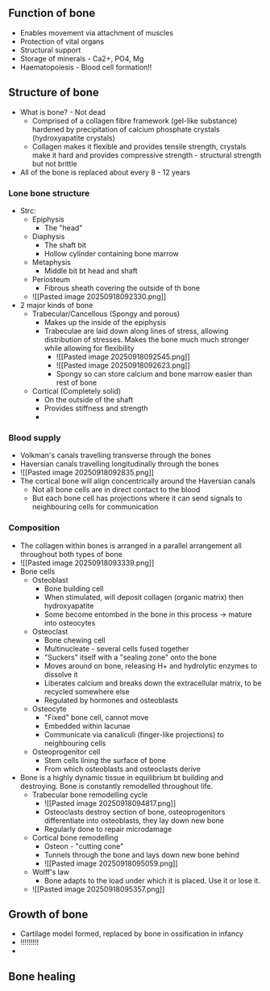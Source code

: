 ## Function of bone
- Enables movement via attachment of muscles
- Protection of vital organs
- Structural support
- Storage of minerals - Ca2+, PO4, Mg
- Haematopoiesis - Blood cell formation!!
## Structure of bone
- What is bone? - Not dead
	- Comprised of a collagen fibre framework (gel-like substance) hardened by precipitation of calcium phosphate crystals (hydroxyapatite crystals)
	- Collagen makes it flexible and provides tensile strength, crystals make it hard and provides compressive strength  - structural strength but not brittle
- All of the bone is replaced about every 8 - 12 years
### Lone bone structure
- Strc:
	- Epiphysis 
		- The "head"
	- Diaphysis
		- The shaft bit 
		- Hollow cylinder containing bone marrow
	- Metaphysis
		- Middle bit bt head and shaft
	- Periosteum
		- Fibrous sheath covering the outside of th bone
	- ![[Pasted image 20250918092330.png]]
- 2 major kinds of bone
	- Trabecular/Cancellous (Spongy and porous)
		- Makes up the inside of the epiphysis
		- Trabeculae are laid down along lines of stress, allowing distribution of stresses. Makes the bone much much stronger while allowing for flexibility
			- ![[Pasted image 20250918092545.png]]
			- ![[Pasted image 20250918092623.png]]
			- Spongy so can store calcium and bone marrow easier than rest of bone
	- Cortical (Completely solid)
		- On the outside of the shaft
		- Provides stiffness and strength
		- 
### Blood supply
- Volkman's canals travelling transverse through the bones
- Haversian canals travelling longitudinally through the bones
- ![[Pasted image 20250918092835.png]]
- The cortical bone will align concentrically around the Haversian canals
	- Not all bone cells are in direct contact to the blood
	- But each bone cell has projections where it can send signals to neighbouring cells for communication
### Composition
- The collagen within bones is arranged in a parallel arrangement all throughout both types of bone 
- ![[Pasted image 20250918093339.png]]
- Bone cells
	- Osteoblast
		- Bone building cell
		- When stimulated, will deposit collagen (organic matrix) then hydroxyapatite
		- Some become entombed in the bone in this process -> mature into osteocytes
	- Osteoclast
		- Bone chewing cell
		- Multinucleate - several cells fused together
		- "Suckers" itself with a "sealing zone" onto the bone
		- Moves around on bone, releasing H+ and hydrolytic enzymes to dissolve it
		- Liberates calcium and breaks down the extracellular matrix, to be recycled somewhere else
		- Regulated by hormones and osteoblasts
	- Osteocyte
		- "Fixed" bone cell, cannot move
		- Embedded within lacunae
		- Communicate via canaliculi (finger-like projections) to neighbouring cells
	- Osteoprogenitor cell
		- Stem cells lining the surface of bone
		- From which osteoblasts and osteoclasts derive
- Bone is a highly dynamic tissue in equilibrium bt building and destroying. Bone is constantly remodelled throughout life. 
	- Trabecular bone remodelling cycle
		- ![[Pasted image 20250918094817.png]]
		- Osteoclasts destroy section of bone, osteoprogenitors differentiate into osteoblasts, they lay down new bone
		- Regularly done to repair microdamage
	- Cortical bone remodelling
		- Osteon - "cutting cone"
		- Tunnels through the bone and lays down new bone behind
		- ![[Pasted image 20250918095059.png]]
	- Wolff's law
		- Bone adapts to the load under which it is placed. Use it or lose it. 
	- ![[Pasted image 20250918095357.png]]
## Growth of bone
- Cartilage model formed, replaced by bone in ossification in infancy
- !!!!!!!!!
- 

## Bone healing
